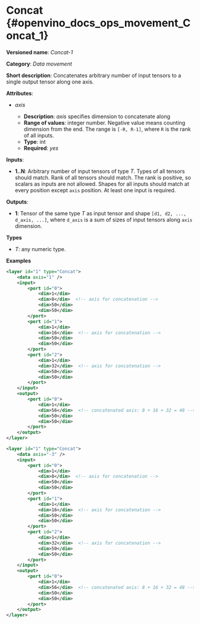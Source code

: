 # Concat {#openvino_docs_ops_movement_Concat_1}

**Versioned name**: *Concat-1*

**Category**: *Data movement*

**Short description**: Concatenates arbitrary number of input tensors to a single output tensor along one axis.

**Attributes**:

* *axis*

  * **Description**: *axis* specifies dimension to concatenate along
  * **Range of values**: integer number. Negative value means counting dimension from the end. The range is `[-R, R-1]`, where `R` is the rank of all inputs.
  * **Type**: int
  * **Required**: *yes*

**Inputs**:

*   **1..N**: Arbitrary number of input tensors of type *T*. Types of all tensors should match. Rank of all tensors should match. The rank is positive, so scalars as inputs are not allowed. Shapes for all inputs should match at every position except `axis` position. At least one input is required.

**Outputs**:

*   **1**: Tensor of the same type *T* as input tensor and shape `[d1, d2, ..., d_axis, ...]`, where `d_axis` is a sum of sizes of input tensors along `axis` dimension.

**Types**

* *T*: any numeric type.

**Examples**

```xml
<layer id="1" type="Concat">
    <data axis="1" />
    <input>
        <port id="0">
            <dim>1</dim>
            <dim>8</dim>  <!-- axis for concatenation -->
            <dim>50</dim>
            <dim>50</dim>
        </port>
        <port id="1">
            <dim>1</dim>
            <dim>16</dim>  <!-- axis for concatenation -->
            <dim>50</dim>
            <dim>50</dim>
        </port>
        <port id="2">
            <dim>1</dim>
            <dim>32</dim>  <!-- axis for concatenation -->
            <dim>50</dim>
            <dim>50</dim>
        </port>
    </input>
    <output>
        <port id="0">
            <dim>1</dim>
            <dim>56</dim>  <!-- concatenated axis: 8 + 16 + 32 = 48 -->
            <dim>50</dim>
            <dim>50</dim>
        </port>
    </output>
</layer>

```

```xml
<layer id="1" type="Concat">
    <data axis="-3" />
    <input>
        <port id="0">
            <dim>1</dim>
            <dim>8</dim>  <!-- axis for concatenation -->
            <dim>50</dim>
            <dim>50</dim>
        </port>
        <port id="1">
            <dim>1</dim>
            <dim>16</dim>  <!-- axis for concatenation -->
            <dim>50</dim>
            <dim>50</dim>
        </port>
        <port id="2">
            <dim>1</dim>
            <dim>32</dim>  <!-- axis for concatenation -->
            <dim>50</dim>
            <dim>50</dim>
        </port>
    </input>
    <output>
        <port id="0">
            <dim>1</dim>
            <dim>56</dim>  <!-- concatenated axis: 8 + 16 + 32 = 48 -->
            <dim>50</dim>
            <dim>50</dim>
        </port>
    </output>
</layer>

```
